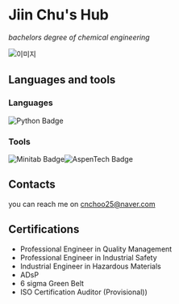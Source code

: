 # Jiin Chu's Hub

*bachelors degree of chemical engineering*



![이미지](https://cdn.pixabay.com/photo/2017/08/07/16/36/cat-2605502_1280.jpg)

## Languages and tools
### Languages
<img src="https://img.shields.io/badge/Python-3776AB?style=flat" alt="Python Badge">

### Tools
<img src="https://img.shields.io/badge/Minitab-00843D?style=flat" alt="Minitab Badge"><img src="https://img.shields.io/badge/AspenTech-005B9F?style=flat&logo=azuredevops&logoColor=white" alt="AspenTech Badge">






## Contacts
you can reach me on cnchoo25@naver.com

## Certifications
- Professional Engineer in Quality Management
- Professional Engineer in Industrial Safety
- Industrial Engineer in Hazardous Materials
- ADsP
- 6 sigma Green Belt
- ISO Certification Auditor (Provisional))

